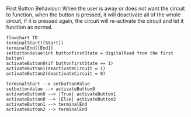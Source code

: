 First Button Behaviour: When the user is away or does not want the circuit to function, when the button is pressed, it will deactivate all of the whole circuit, if it is pressed again, the circuit will re-activate the circuit and let it function as normal.

```mermaid
flowchart TD
terminalStart([Start])
terminalEnd([End])
setbuttonValue(int buttonfirstState = digitalRead from the first button)
activateButton0(if buttonfirstState == 1)
activateButton1(deactivateCircuit = 1)
activateButton2(deactivateCircuit = 0)
   
terminalStart --> setbuttonValue
setbuttonValue --> activateButton0
activateButton0 --> |True| activateButton1
activateButton0 --> |Else| activateButton2
activateButton1 --> terminalEnd
activateButton2 --> terminalEnd
```
